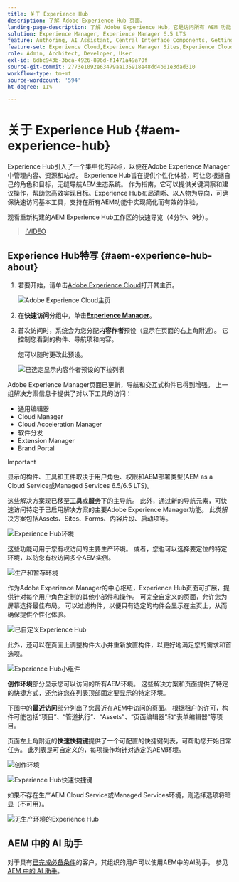 ```yaml
---
title: 关于 Experience Hub
description: 了解 Adobe Experience Hub 页面。
landing-page-description: 了解 Adobe Experience Hub，它是访问所有 AEM 功能的统一起点。
solution: Experience Manager, Experience Manager 6.5 LTS
feature: Authoring, AI Assistant, Central Interface Components, Getting Started, Onboarding, Programs, Workflows
feature-set: Experience Cloud,Experience Manager Sites,Experience Cloud Services
role: Admin, Architect, Developer, User
exl-id: 6dbc943b-3bca-4926-896d-f1471a49a70f
source-git-commit: 2773e1092e63479aa135918e48dd4b01e3dad310
workflow-type: tm+mt
source-wordcount: '594'
ht-degree: 11%

---
```


# 关于 Experience Hub {#aem-experience-hub}

Experience Hub引入了一个集中化的起点，以便在Adobe Experience Manager中管理内容、资源和站点。 Experience Hub旨在提供个性化体验，可让您根据自己的角色和目标，无缝导航AEM生态系统。 作为指南，它可以提供关键洞察和建议操作，帮助您高效实现目标。Experience Hub布局清晰、以人物为导向，可确保快速访问基本工具，支持在所有AEM功能中实现简化而有效的体验。

观看重新构建的AEM Experience Hub工作区的快速导览（4分钟、9秒）。

>[!VIDEO](https://video.tv.adobe.com/v/3471451?learn=on&captions=chi_hans)

<!--
Available as a private beta, Experience Hub offers an optimized experience focused on improving workflows, prioritizing goals, and delivering results. Opting in lets you influence Experience Hub's development by providing feedback that helps shape its future and enhances its value for the entire AEM community. -->

## Experience Hub特写 {#aem-experience-hub-about}

1. 若要开始，请单击[Adobe Experience Cloud](https://experience.adobe.com/#/@foundationinternal/home)打开其主页。

   ![Adobe Experience Cloud主页](/help/assets/assets-experience-hub/experience-cloud-experiencemanager-ams.png)

1. 在&#x200B;**快速访问**&#x200B;分组中，单击&#x200B;[**Experience Manager**](https://experience.adobe.com)。
1. 首次访问时，系统会为您分配&#x200B;**内容作者**&#x200B;预设（显示在页面的右上角附近）。 它控制您看到的构件、导航项和内容。

   您可以随时更改此预设。

   ![已选定显示内容作者预设的下拉列表](/help/assets/assets-experience-hub/experience-hub-role-selection.png)


Adobe Experience Manager页面已更新，导航和交互式构件已得到增强。 上一组解决方案信息卡提供了对以下工具的访问：

* 通用编辑器
* Cloud Manager
* Cloud Acceleration Manager
* 软件分发
* Extension Manager
* Brand Portal

>[!IMPORTANT]
>
>显示的构件、工具和工件取决于用户角色、权限和AEM部署类型(AEM as a Cloud Service或Managed Services 6.5/6.5 LTS)。

这些解决方案现已移至&#x200B;**工具**&#x200B;或&#x200B;**服务**&#x200B;下的主导航。 此外，通过新的导航元素，可快速访问特定于已启用解决方案的主要Adobe Experience Manager功能。 此类解决方案包括Assets、Sites、Forms、内容片段、启动项等。

![Experience Hub环境](/help/assets/assets-experience-hub/experience-hub-author-environments-ams.png)

这些功能可用于您有权访问的主要生产环境。 或者，您也可以选择要定位的特定环境，以防您有权访问多个AEM实例。

![生产和暂存环境](/help/assets/assets-experience-hub/experience-hub-prod-stage-ams.png)

作为Adobe Experience Manager的中心枢纽，Experience Hub页面可扩展，提供针对每个用户角色定制的其他小部件和操作。 可完全自定义的页面，允许您为屏幕选择最佳布局。 可以过滤构件，以便只有选定的构件会显示在主页上，从而确保提供个性化体验。

![已自定义Experience Hub](/help/assets/assets-experience-hub/experience-hub-custom-ams.png)

此外，还可以在页面上调整构件大小并重新放置构件，以更好地满足您的需求和首选项。

![Experience Hub小组件](/help/assets/assets-experience-hub/experience-hub-custom-widgets-ams.png)

**创作环境**&#x200B;部分显示您可以访问的所有AEM环境。 这些解决方案和页面提供了特定的快捷方式，还允许您在列表顶部固定要显示的特定环境。

下图中的&#x200B;**最近访问**&#x200B;部分列出了您最近在AEM中访问的页面。 根据租户的许可，构件可能包括“项目”、“管道执行”、“Assets”、“页面编辑器”和“表单编辑器”等项目。

页面左上角附近的&#x200B;**快速快捷键**&#x200B;提供了一个可配置的快捷键列表，可帮助您开始日常任务。 此列表是可自定义的，每项操作均针对选定的AEM环境。

![创作环境](/help/assets/assets-experience-hub/experience-hub-recents-ams.png)

![Experience Hub快速快捷键](/help/assets/assets-experience-hub/experience-hub-quick-shortcuts-ams.png)

如果不存在生产AEM Cloud Service或Managed Services环境，则选择选项将暗显（不可用）。

![无生产环境的Experience Hub](/help/assets/assets-experience-hub/experience-hub-no-prod-environs-ams.png)

## AEM 中的 AI 助手

对于具有[已完成必备条件](/help/ai-assistant-in-aem.md#get-access)的客户，其组织的用户可以使用AEM中的AI助手。 参见 [AEM 中的 AI 助手](/help/ai-assistant-in-aem.md)。
